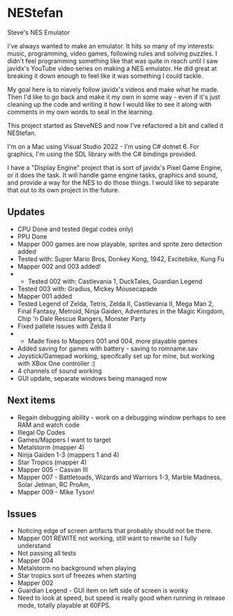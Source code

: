 # NEStefan
Steve's NES Emulator

I've always wanted to make an emulator. It hits so many of my interests: music, programming, video games, following rules and solving puzzles. I didn't feel programming something like that was quite in reach until I saw javidx's YouTube video series on making a NES emulator. He did great at breaking it down enough to feel like it was something I could tackle.

My goal here is to niavely follow javidx's videos and make what he made. Then I'd like to go back and make it my own in some way - even if it's just cleaning up the code and writing it how I would like to see it along with comments in my own words to seal in the learning.

This project started as SteveNES and now I've refactored a bit and called it NEStefan.

I'm on a Mac using Visual Studio 2022 - I'm using C# dotnet 6. For graphics, I'm using the SDL library with the C# bindings provided.

I have a "Display Engine" project that is sort of javidx's Pixel Game Engine, or it does the task. It will handle game engine tasks, graphics and sound, and provide a way for the NES to do those things. I would like to separate that out to its own project in the future.

## Updates
* CPU Done and tested (legal codes only)
* PPU Done
* Mapper 000 games are now playable, sprites and sprite zero detection added
* Tested with: Super Mario Bros, Donkey Kong, 1942, Excitebike, Kung Fu
* Mapper 002 and 003 added!
* * Tested 002 with: Castlevania 1, DuckTales, Guardian Legend
* Tested 003 with: Gradius, Mickey Mousecapade
* Mapper 001 added
* Tested Legend of Zelda, Tetris, Zelda II, Castlevania II, Mega Man 2, Final Fantasy, Metroid, Ninja Gaiden, Adventures in the Magic Kingdom, Chip 'n Dale Rescue Rangers, Monster Party
* Fixed pallete issues with Zelda II
* * Made fixes to Mappers 001 and 004, more playable games
* Added saving for games with battery - saving to romname.sav
* Joystick/Gamepad working, specifcally set up for mine, but working with XBox One controller :)
* 4 channels of sound working
* GUI update, separate windows being managed now

## Next items
* Regain debugging ability - work on a debugging window perhaps to see RAM and watch code
* Illegal Op Codes
* Games/Mappers I want to target
* Metalstorm (mapper 4)
* Ninja Gaiden 1-3 (mappers 1 and 4)
* Star Tropics (mapper 4)
* Mapper 005 - Casvan III
* Mapper 007 - Battletoads, Wizards and Warriors 1-3, Marble Madness, Solar Jetman, RC ProAm,
* Mapper 009 - Mike Tyson!

## Issues
* Noticing edge of screen artifacts that probably should not be there.
* Mapper 001 REWITE not working, still want to rewrite so I fully understand
* Not passing all tests
* Mapper 004
* Metalstorm no background when playing
* Star tropics sort of freezes when starting
* Mapper 002
* Guardian Legend - GUI item on left side of screen is wonky
* Need to look at speed, but speed is really good when running in release mode, totally playable at 60FPS.

